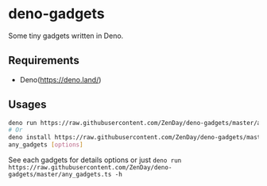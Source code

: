# deno-gadgets
Some tiny gadgets written in Deno.

## Requirements
- Deno(https://deno.land/)

## Usages
```sh
deno run https://raw.githubusercontent.com/ZenDay/deno-gadgets/master/any_gadgets.ts [options]
# Or
deno install https://raw.githubusercontent.com/ZenDay/deno-gadgets/master/any_gadgets.ts
any_gadgets [options]
```
See each gadgets for details options or just ```deno run https://raw.githubusercontent.com/ZenDay/deno-gadgets/master/any_gadgets.ts -h```
